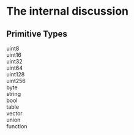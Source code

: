 # The internal discussion

## Primitive Types

uint8  
uint16  
uint32  
uint64  
uint128  
uint256  
byte  
string   
bool  
table  
vector  
union  
function  